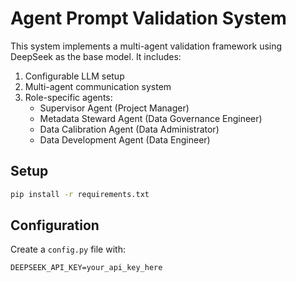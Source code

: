 # Agent Prompt Validation System

This system implements a multi-agent validation framework using DeepSeek as the base model. It includes:

1. Configurable LLM setup
2. Multi-agent communication system
3. Role-specific agents:
   - Supervisor Agent (Project Manager)
   - Metadata Steward Agent (Data Governance Engineer)
   - Data Calibration Agent (Data Administrator)
   - Data Development Agent (Data Engineer)

## Setup

```bash
pip install -r requirements.txt
```

## Configuration

Create a `config.py` file with:

```
DEEPSEEK_API_KEY=your_api_key_here
```

